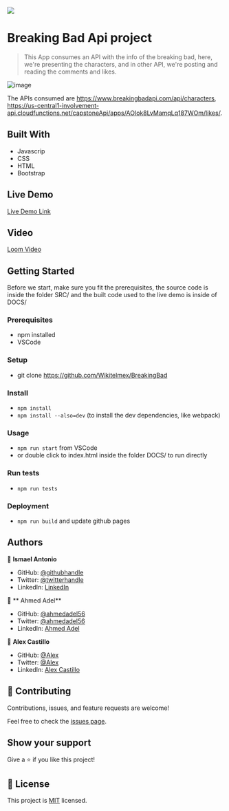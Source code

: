 ![](https://img.shields.io/badge/Microverse-blueviolet)

# Breaking Bad Api project
> This App consumes an API with the info of the breaking bad, here, we're presenting the characters, and in other API, we're posting and reading the comments and likes.

![image](https://user-images.githubusercontent.com/59240486/137384970-79db261f-91b7-4216-93b8-d02fb302eb36.png)

The APIs consumed are https://www.breakingbadapi.com/api/characters, https://us-central1-involvement-api.cloudfunctions.net/capstoneApi/apps/AOlok8LvMamqLq187WOm/likes/.

## Built With
- Javascrip
- CSS
- HTML
- Bootstrap

## Live Demo
[Live Demo Link](https://wikitelmex.github.io/BreakingBad/)

## Video
[Loom Video](https://www.loom.com/share/4d996cb5cd55433598d233bca83758ea)

## Getting Started
Before we start, make sure you fit the prerequisites, the source code is inside the folder SRC/ and the built code used to the live demo is inside of DOCS/

### Prerequisites
- npm installed
- VSCode

### Setup
- git clone https://github.com/Wikitelmex/BreakingBad
  
### Install
- `npm install`
- `npm install --also=dev` (to install the dev dependencies, like webpack)

### Usage
- `npm run start` from VSCode
- or double click to index.html inside the folder DOCS/ to run directly

### Run tests
- `npm run tests`

### Deployment
- `npm run build` and update github pages

## Authors
👤 **Ismael Antonio**
- GitHub: [@githubhandle](https://github.com/ixboy)
- Twitter: [@twitterhandle](https://twitter.com/ismaelixboy)
- LinkedIn: [LinkedIn](https://www.linkedin.com/in/ismaelantonio/)

👤 ** Ahmed Adel**
- GitHub: [@ahmedadel56](https://github.com/ahmedadel56)
- Twitter: [@ahmedadel56](https://twitter.com/tiredashell0)
- LinkedIn: [Ahmed Adel](https://www.linkedin.com/in/ahmed-adel56/)

👤 **Alex Castillo**
- GitHub: [@Alex](https://github.com/Wikitelmex)
- Twitter: [@Alex](https://twitter.com/Alejand84515448)
- LinkedIn: [Alex Castillo](https://www.linkedin.com/in/alejandro-castillo-6849131a9/)

## 🤝 Contributing
Contributions, issues, and feature requests are welcome!

Feel free to check the [issues page](https://github.com/Wikitelmex/kanban-capstone/issues).

## Show your support
Give a ⭐️ if you like this project!


## 📝 License
This project is [MIT](./MIT.md) licensed.
